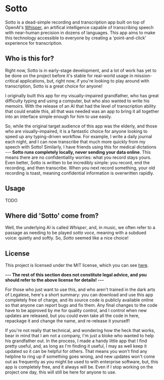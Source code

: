 # Sotto

Sotto is a dead-simple recording and transcription app built on top of OpenAI's [Whisper](https://github.com/openai/whisper), an artifical intelligence capable of transcribing speech with near-human precision in dozens of languages. This app aims to make this technology accessible to everyone by creating a 'point-and-click' experience for transcription.

## Who is this for?

Right now, Sotto is in early-stage development, and a lot of work has yet to be done on the project before it's stable for real-world usage in mission-critical applications, but, right now, if you're looking to play around with transcription, Sotto is a great choice for anyone!

I originally built this app for my visually-impaired grandfather, who has great difficulty typing and using a computer, but who also wanted to write his memoirs. With the release of an AI that had the level of transcription ability that could enable this, all that was needed was an app to bring it all together into an interface simple enough for him to use easily.

So, while the original target audience of this app was the elderly, and those who are visually-impaired, it is a fantastic choice for anyone looking to speed up any typing-driven workflow. For example, I write a daily journal each night, and I can now transcribe that much more quickly from my speech with Sotto! Similarly, I have friends using this for medical dictations --- **Sotto runs completely locally, never sending your data online**. This means there are no confidentiality worries: what you record stays yours. Even better, Sotto is written to be incredibly simple: you record, end the recording, and then transcribe. When you next record something, your old recording is toast, meaning confidential information is overwritten rapidly.

## Usage

TODO

## Where did 'Sotto' come from?

Well, the underlying AI is called *Whisper*, and, in music, we often refer to a passage as needing to be played *sotto voce*, meaning with a subdued voice: quietly and softly. So, *Sotto* seemed like a nice choice!

## License

This project is licensed under the MIT license, which you can see [here](https://github.com/arctic-hen7/sotto/blob/main/LICENSE).

**--- The rest of this section does not constitute legal advice, and you should refer to the above license for details! ---**

For those who just want to use this, and who aren't trained in the dark arts of Legalese, here's a short summary: you can download and use this app completely free of charge, and its source code is publicly available online so that anyone can report bugs and fix them. Any final changes to the code have to be approved by me for quality control, and I control when new updates are released, but you could even take all the code in here, repackage it and change the name, and re-release it yourself!

If you're not really that technical, and wondering how the heck that works, bear in mind that I am not a company, I'm just a bloke who wanted to help his grandfather out. In the process, I made a handy little app that I find pretty useful, and, as long as I'm finding it useful, I may as well keep it updated so it can be helpful for others. That means you won't find any helpline to ring up if something goes wrong, and new updates won't come out as frequently as you might be used to with enterprise software, but, this app is completely free, and it always will be. Even if I stop working on the project one day, this will still be here for anyone to use.
